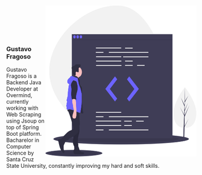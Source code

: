 <img align="right" width="400" height="400" src="https://github.com/gbfragoso/gbfragoso/blob/master/programmer.svg">

<br/><br/>
<br/><br/>
### Gustavo Fragoso

Gustavo Fragoso is a Backend Java Developer at Overmind, currently working with Web Scraping using Jsoup on top of Spring Boot platform.
Bacharelor in Computer Science by Santa Cruz State University, constantly improving my hard and soft skills.
